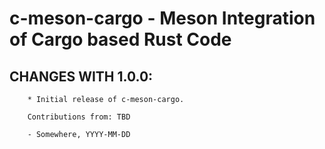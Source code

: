 # c-meson-cargo - Meson Integration of Cargo based Rust Code

## CHANGES WITH 1.0.0:

        * Initial release of c-meson-cargo.

        Contributions from: TBD

        - Somewhere, YYYY-MM-DD
